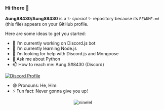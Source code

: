 ### Hi there 👋


**AungS8430/AungS8430** is a ✨ _special_ ✨ repository because its `README.md` (this file) appears on your GitHub profile.

Here are some ideas to get you started:

- 🔭 I’m currently working on Discord.js bot
- 🌱 I’m currently learning Node.js
- 🤔 I’m looking for help with Discord.js and Mongoose
- 💬 Ask me about Python
- 📫 How to reach me: Aung.S#8430 (Discord)

[![Discord Profile](https://discord.c99.nl/widget/theme-4/877190769159589988.png)](https://discord.com/users/877190769159589988)

- 😄 Pronouns: He, Him
- ⚡ Fun fact: Never gonna give you up!

<p align="center"><img src="https://github-profile-trophy.vercel.app/?username=AungS8430&no-bg=true&theme=tokyonight&no-frame=true&column=7&margin-w=15&margin-h=15" alt="ninelel"/></p>
